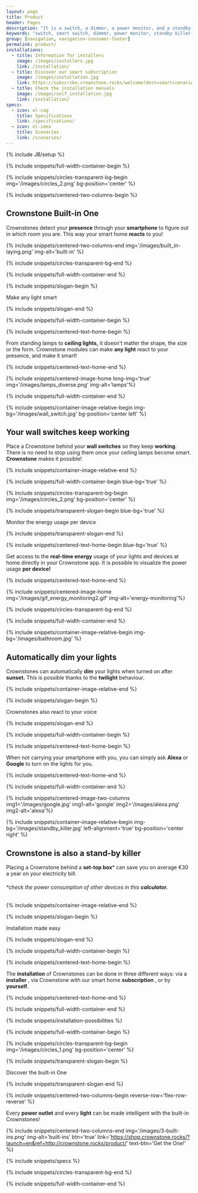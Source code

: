 ```yaml
---
layout: page
title: Product
header: Pages
description: "It is a switch, a dimmer, a power monitor, and a standby killer at once."
keywords: "switch, smart switch, dimmer, power monitor, standby killer, energy savings, home automation"
group: [navigation, navigation-consumer-footer]
permalink: product/
installations:
  - title: Information for installers
    image: /images/installers.jpg
    link: /installation/
  - title: Discover our smart subscription
    image: /images/installation.jpg
    link: https://subscribe.crownstone.rocks/welcome?dest=smartscenarios&ref=http://crownstone.rocks/product/
  - title: Check the installation manuals
    image: /images/self_installation.jpg
    link: /installation/
specs:
  - icon: el-cog
    title: Specifications
    link: /specifications/
  - icon: el-idea
    title: Scenarios
    link: /scenarios/
---
```


{% include JB/setup %}

{% include snippets/full-width-container-begin %}

{% include snippets/circles-transparent-bg-begin img='/images/circles_2.png' bg-position='center' %}

{% include snippets/centered-two-columns-begin %}

## Crownstone Built-in One

Crownstones detect your **presence** through your **smartphone** to figure out in which room you are. This way your smart home **reacts** to you!

{% include snippets/centered-two-columns-end img='/images/built_in-laying.png' img-alt='built-in' %}

{% include snippets/circles-transparent-bg-end %}

{% include snippets/full-width-container-end %}

{% include snippets/slogan-begin %}

Make any light smart

{% include snippets/slogan-end %}

{% include snippets/full-width-container-begin %}

{% include snippets/centered-text-home-begin %}

From standing lamps to **ceiling lights,** it doesn't matter the shape, the size or the form. Crownstone modules can make **any light** react to your presence, and make it smart!

{% include snippets/centered-text-home-end %}

{% include snippets/centered-image-home long-img='true' img='/images/lamps_diverse.png' img-alt='lamps'%}

{% include snippets/full-width-container-end %}


{% include snippets/container-image-relative-begin img-bg='/images/wall_switch.jpg' bg-position='center left' %}

## Your wall switches keep working

Place a Crownstone behind your **wall switches** so they keep **working**. There is no need to stop using them once your ceiling lamps become smart. **Crownstone** makes it possible!

{% include snippets/container-image-relative-end %}


{% include snippets/full-width-container-begin blue-bg='true' %}

{% include snippets/circles-transparent-bg-begin img='/images/circles_2.png' bg-position='center' %}

{% include snippets/transparent-slogan-begin blue-bg='true' %}

Monitor the energy usage per device

{% include snippets/transparent-slogan-end %}

{% include snippets/centered-text-home-begin blue-bg='true' %}

Get access to the **real-time energy** usage of your lights and devices at home directly in your Crownstone app. It is possible to visualize the power usage **per device!**

{% include snippets/centered-text-home-end %}

{% include snippets/centered-image-home img='/images/gif_energy_monitoring2.gif' img-alt='energy-monitoring'%}

{% include snippets/circles-transparent-bg-end %}

{% include snippets/full-width-container-end %}


{% include snippets/container-image-relative-begin img-bg='/images/bathroom.jpg' %}

## Automatically dim your lights

Crownstones can automatically **dim** your lights when turned on after **sunset.** This is possible thanks to the **twilight** behaviour.

{% include snippets/container-image-relative-end %}


{% include snippets/slogan-begin %}

Crownstones also react to your voice

{% include snippets/slogan-end %}

{% include snippets/full-width-container-begin %}

{% include snippets/centered-text-home-begin %}

When not carrying your smartphone with you, you can simply ask **Alexa** or **Google** to turn on the lights for you.

{% include snippets/centered-text-home-end %}

{% include snippets/full-width-container-end %}

{% include snippets/centered-image-two-columns img1='/images/google.jpg' img1-alt='google' img2='/images/alexa.png' img2-alt='alexa'%}


{% include snippets/container-image-relative-begin img-bg='/images/standby_killer.jpg' left-alignment='true' bg-position='center right' %}

## Crownstone is also a stand-by killer

Placing a Crownstone behind a **set-top box*** can save you on average €30 a year on your electricity bill.&nbsp;

###### *check the power consumption of other devices in this **calculator.**

{% include snippets/container-image-relative-end %}


{% include snippets/slogan-begin %}

Installation made easy

{% include snippets/slogan-end %}

{% include snippets/full-width-container-begin %}

{% include snippets/centered-text-home-begin %}

The **installation** of Crownstones can be done in three different ways: via a **installer** , via Crownstone with our smart home **subscription** , or by **yourself**.

{% include snippets/centered-text-home-end %}

{% include snippets/full-width-container-end %}

{% include snippets/installation-possibilities %}


{% include snippets/full-width-container-begin %}

{% include snippets/circles-transparent-bg-begin img='/images/circles_1.png' bg-position='center' %}

{% include snippets/transparent-slogan-begin %}

Discover the built-in One

{% include snippets/transparent-slogan-end %}

{% include snippets/centered-two-columns-begin reverse-row='flex-row-reverse' %}

Every **power outlet** and every **light** can be made intelligent with the built-in Crownstones!

{% include snippets/centered-two-columns-end img='/images/3-built-ins.png' img-alt='built-ins' btn='true' link='https://shop.crownstone.rocks/?launch=en&ref=http://crownstone.rocks/product/' text-btn='Get the One!' %}

{% include snippets/specs %}

{% include snippets/circles-transparent-bg-end %}

{% include snippets/full-width-container-end %}
